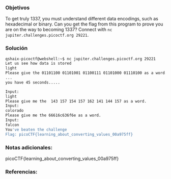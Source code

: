 ### Objetivos 
To get truly 1337, you must understand different data encodings, such as hexadecimal or binary. Can you get the flag from this program to prove you are on the way to becoming 1337? Connect with `nc jupiter.challenges.picoctf.org 29221`.

### Solución 

``` bash
qshaix-picoctf@webshell:~$ nc jupiter.challenges.picoctf.org 29221
Let us see how data is stored
light
Please give the 01101100 01101001 01100111 01101000 01110100 as a word.
...
you have 45 seconds.....

Input:
light
Please give me the  143 157 154 157 162 141 144 157 as a word.
Input:
colorado
Please give me the 66616c636f6e as a word.
Input:
falcon
You've beaten the challenge
Flag: picoCTF{learning_about_converting_values_00a975ff}
```

### Notas adicionales:

picoCTF{learning_about_converting_values_00a975ff}

### Referencias:
